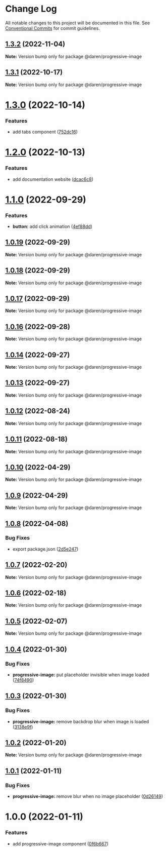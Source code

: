 # Change Log

All notable changes to this project will be documented in this file.
See [Conventional Commits](https://conventionalcommits.org) for commit guidelines.

## [1.3.2](https://github.com/darenmalfait/darenui/compare/@daren/progressive-image@1.3.1...@daren/progressive-image@1.3.2) (2022-11-04)

**Note:** Version bump only for package @daren/progressive-image

## [1.3.1](https://github.com/darenmalfait/darenui/compare/@daren/progressive-image@1.3.0...@daren/progressive-image@1.3.1) (2022-10-17)

**Note:** Version bump only for package @daren/progressive-image

# [1.3.0](https://github.com/darenmalfait/darenui/compare/@daren/progressive-image@1.2.0...@daren/progressive-image@1.3.0) (2022-10-14)

### Features

- add tabs component ([752dc16](https://github.com/darenmalfait/darenui/commit/752dc16448f0abe47af1c4f32459cf2ac741a40c))

# [1.2.0](https://github.com/darenmalfait/darenui/compare/@daren/progressive-image@1.1.0...@daren/progressive-image@1.2.0) (2022-10-13)

### Features

- add documentation website ([dcac6c8](https://github.com/darenmalfait/darenui/commit/dcac6c846bdb6febc3587ab6b3edb0dfdec5a63d))

# [1.1.0](https://github.com/darenmalfait/darenui/compare/@daren/progressive-image@1.0.19...@daren/progressive-image@1.1.0) (2022-09-29)

### Features

- **button:** add click animation ([4ef88dd](https://github.com/darenmalfait/darenui/commit/4ef88dd88dbcf3411b3bfdd8250323b6e7338fb7))

## [1.0.19](https://github.com/darenmalfait/darenui/compare/@daren/progressive-image@1.0.18...@daren/progressive-image@1.0.19) (2022-09-29)

**Note:** Version bump only for package @daren/progressive-image

## [1.0.18](https://github.com/darenmalfait/darenui/compare/@daren/progressive-image@1.0.17...@daren/progressive-image@1.0.18) (2022-09-29)

**Note:** Version bump only for package @daren/progressive-image

## [1.0.17](https://github.com/darenmalfait/darenui/compare/@daren/progressive-image@1.0.16...@daren/progressive-image@1.0.17) (2022-09-29)

**Note:** Version bump only for package @daren/progressive-image

## [1.0.16](https://github.com/darenmalfait/darenui/compare/@daren/progressive-image@1.0.14...@daren/progressive-image@1.0.16) (2022-09-28)

**Note:** Version bump only for package @daren/progressive-image

## [1.0.14](https://github.com/darenmalfait/darenui/compare/@daren/progressive-image@1.0.13...@daren/progressive-image@1.0.14) (2022-09-27)

**Note:** Version bump only for package @daren/progressive-image

## [1.0.13](https://github.com/darenmalfait/darenui/compare/@daren/progressive-image@1.0.12...@daren/progressive-image@1.0.13) (2022-09-27)

**Note:** Version bump only for package @daren/progressive-image

## [1.0.12](https://github.com/darenmalfait/darenui/compare/@daren/progressive-image@1.0.11...@daren/progressive-image@1.0.12) (2022-08-24)

**Note:** Version bump only for package @daren/progressive-image

## [1.0.11](https://github.com/darenmalfait/darenui/compare/@daren/progressive-image@1.0.10...@daren/progressive-image@1.0.11) (2022-08-18)

**Note:** Version bump only for package @daren/progressive-image

## [1.0.10](https://github.com/darenmalfait/darenui/compare/@daren/progressive-image@1.0.9...@daren/progressive-image@1.0.10) (2022-04-29)

**Note:** Version bump only for package @daren/progressive-image

## [1.0.9](https://github.com/darenmalfait/darenui/compare/@daren/progressive-image@1.0.8...@daren/progressive-image@1.0.9) (2022-04-29)

**Note:** Version bump only for package @daren/progressive-image

## [1.0.8](https://github.com/darenmalfait/darenui/compare/@daren/progressive-image@1.0.7...@daren/progressive-image@1.0.8) (2022-04-08)

### Bug Fixes

- export package.json ([2d5e247](https://github.com/darenmalfait/darenui/commit/2d5e24797a289b7507666bf67d954fc93be33d8f))

## [1.0.7](https://github.com/darenmalfait/darenui/compare/@daren/progressive-image@1.0.6...@daren/progressive-image@1.0.7) (2022-02-20)

**Note:** Version bump only for package @daren/progressive-image

## [1.0.6](https://github.com/darenmalfait/darenui/compare/@daren/progressive-image@1.0.5...@daren/progressive-image@1.0.6) (2022-02-18)

**Note:** Version bump only for package @daren/progressive-image

## [1.0.5](https://github.com/darenmalfait/darenui/compare/@daren/progressive-image@1.0.4...@daren/progressive-image@1.0.5) (2022-02-07)

**Note:** Version bump only for package @daren/progressive-image

## [1.0.4](https://github.com/darenmalfait/darenui/compare/@daren/progressive-image@1.0.3...@daren/progressive-image@1.0.4) (2022-01-30)

### Bug Fixes

- **progressive-image:** put placeholder invisible when image loaded ([74f8490](https://github.com/darenmalfait/darenui/commit/74f84903d1b10492240c4af79d4763cffeda4e8b))

## [1.0.3](https://github.com/darenmalfait/darenui/compare/@daren/progressive-image@1.0.2...@daren/progressive-image@1.0.3) (2022-01-30)

### Bug Fixes

- **progressive-image:** remove backdrop blur when image is loaded ([3138e9f](https://github.com/darenmalfait/darenui/commit/3138e9f03d4524cc87146562666c218aa4982498))

## [1.0.2](https://github.com/darenmalfait/darenui/compare/@daren/progressive-image@1.0.1...@daren/progressive-image@1.0.2) (2022-01-20)

**Note:** Version bump only for package @daren/progressive-image

## [1.0.1](https://github.com/darenmalfait/darenui/compare/@daren/progressive-image@1.0.0...@daren/progressive-image@1.0.1) (2022-01-11)

### Bug Fixes

- **progressive-image:** remove blur when no image placeholder ([0d26149](https://github.com/darenmalfait/darenui/commit/0d26149b15299a7c7b3d067345a0f225e119a9a0))

# 1.0.0 (2022-01-11)

### Features

- add progressive-image component ([0f6b667](https://github.com/darenmalfait/darenui/commit/0f6b667d5e5078b93e0367d68ca3d76f57e7cbf5))
